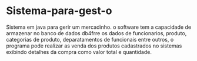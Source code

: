 # Sistema-para-gest-o
Sistema em java para gerir um mercadinho. o software tem a capacidade de armazenar no banco de dados db4frre os dados de funcionarios, produto, categorias de produto, deparatamentos de funcionais entre outros, o programa pode realizar as venda dos produtos cadastrados no sistemas exibindo detalhes da compra como valor total e quantidade. 
